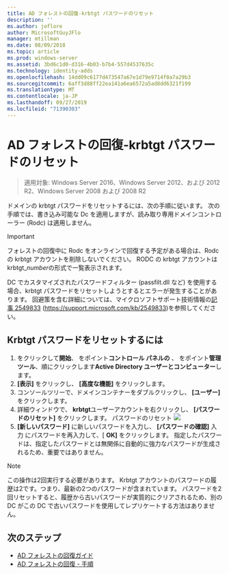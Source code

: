 ```yaml
---
title: AD フォレストの回復-krbtgt パスワードのリセット
description: ''
ms.author: joflore
author: MicrosoftGuyJFlo
manager: mtillman
ms.date: 08/09/2018
ms.topic: article
ms.prod: windows-server
ms.assetid: 3bd6c1d0-d316-4b03-b7b4-557d4537635c
ms.technology: identity-adds
ms.openlocfilehash: 14dd09c6177d473547a67e1d79e9714f0a7a29b3
ms.sourcegitcommit: 6aff3d88ff22ea141a6ea6572a5ad8dd6321f199
ms.translationtype: MT
ms.contentlocale: ja-JP
ms.lasthandoff: 09/27/2019
ms.locfileid: "71390303"
---
```

# <a name="ad-forest-recovery---resetting-the-krbtgt-password"></a>AD フォレストの回復-krbtgt パスワードのリセット

>適用対象: Windows Server 2016、Windows Server 2012、および 2012 R2、Windows Server 2008 および 2008 R2

ドメインの krbtgt パスワードをリセットするには、次の手順に従います。 次の手順では、書き込み可能な Dc を適用しますが、読み取り専用ドメインコントローラー (Rodc) は適用しません。
  
> [!IMPORTANT]
> フォレストの回復中に Rodc をオンラインで回復する予定がある場合は、Rodc の krbtgt アカウントを削除しないでください。 RODC の krbtgt アカウントは krbtgt_*number*の形式で一覧表示されます。
>
> DC でカスタマイズされたパスワードフィルター (passfilt.dll など) を使用する場合、krbtgt パスワードをリセットしようとするとエラーが発生することがあります。 回避策を含む詳細については、マイクロソフトサポート技術情報の[記事 2549833](https://support.microsoft.com/kb/2549833) (https://support.microsoft.com/kb/2549833)を参照してください。
  
## <a name="to-reset-the-krbtgt-password"></a>Krbtgt パスワードをリセットするには  
  
1. をクリックして**開始**、 をポイント**コントロール パネルの** 、 をポイント**管理ツール**、順にクリックします**Active Directory ユーザーとコンピューター**します。
2. **[表示]** をクリックし、 **[高度な機能]** をクリックします。
3. コンソールツリーで、ドメインコンテナーをダブルクリックし、 **[ユーザー]** をクリックします。
4. 詳細ウィンドウで、 **krbtgt**ユーザーアカウントを右クリックし、 **[パスワードのリセット]** をクリックします。
   パスワードのリセット ![](media/AD-Forest-Recovery-Resetting-the-krbtgt-password/resetpass1.png)
5. **[新しいパスワード]** に新しいパスワードを入力し、 **[パスワードの確認]** 入力 にパスワードを再入力して、[ **OK]** をクリックします。 指定したパスワードは、指定したパスワードとは無関係に自動的に強力なパスワードが生成されるため、重要ではありません。
  
> [!NOTE]
> この操作は2回実行する必要があります。 Krbtgt アカウントのパスワードの履歴は2です。つまり、最新の2つのパスワードが含まれています。 パスワードを2回リセットすると、履歴から古いパスワードが実質的にクリアされるため、別の DC がこの DC で古いパスワードを使用してレプリケートする方法はありません。

## <a name="next-steps"></a>次のステップ

- [AD フォレストの回復ガイド](AD-Forest-Recovery-Guide.md)
- [AD フォレストの回復 - 手順](AD-Forest-Recovery-Procedures.md) 
